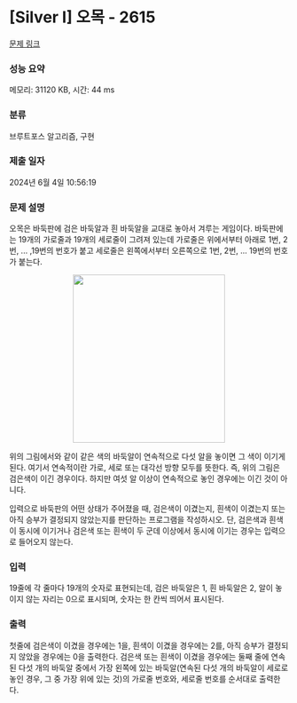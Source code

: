 # [Silver I] 오목 - 2615 

[문제 링크](https://www.acmicpc.net/problem/2615) 

### 성능 요약

메모리: 31120 KB, 시간: 44 ms

### 분류

브루트포스 알고리즘, 구현

### 제출 일자

2024년 6월 4일 10:56:19

### 문제 설명

<p>오목은 바둑판에 검은 바둑알과 흰 바둑알을 교대로 놓아서 겨루는 게임이다. 바둑판에는 19개의 가로줄과 19개의 세로줄이 그려져 있는데 가로줄은 위에서부터 아래로 1번, 2번, ... ,19번의 번호가 붙고 세로줄은 왼쪽에서부터 오른쪽으로 1번, 2번, ... 19번의 번호가 붙는다.</p>

<p style="text-align: center;"><img alt="" src="https://upload.acmicpc.net/42c87203-247a-49d1-bc63-44397a7184db/-/preview/" style="width: 274px; height: 303px;"></p>

<p>위의 그림에서와 같이 같은 색의 바둑알이 연속적으로 다섯 알을 놓이면 그 색이 이기게 된다. 여기서 연속적이란 가로, 세로 또는 대각선 방향 모두를 뜻한다. 즉, 위의 그림은 검은색이 이긴 경우이다. 하지만 여섯 알 이상이 연속적으로 놓인 경우에는 이긴 것이 아니다.</p>

<p>입력으로 바둑판의 어떤 상태가 주어졌을 때, 검은색이 이겼는지, 흰색이 이겼는지 또는 아직 승부가 결정되지 않았는지를 판단하는 프로그램을 작성하시오. 단, 검은색과 흰색이 동시에 이기거나 검은색 또는 흰색이 두 군데 이상에서 동시에 이기는 경우는 입력으로 들어오지 않는다.</p>

### 입력 

 <p>19줄에 각 줄마다 19개의 숫자로 표현되는데, 검은 바둑알은 1, 흰 바둑알은 2, 알이 놓이지 않는 자리는 0으로 표시되며, 숫자는 한 칸씩 띄어서 표시된다.</p>

### 출력 

 <p>첫줄에 검은색이 이겼을 경우에는 1을, 흰색이 이겼을 경우에는 2를, 아직 승부가 결정되지 않았을 경우에는 0을 출력한다. 검은색 또는 흰색이 이겼을 경우에는 둘째 줄에 연속된 다섯 개의 바둑알 중에서 가장 왼쪽에 있는 바둑알(연속된 다섯 개의 바둑알이 세로로 놓인 경우, 그 중 가장 위에 있는 것)의 가로줄 번호와, 세로줄 번호를 순서대로 출력한다.</p>

